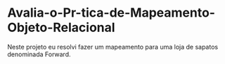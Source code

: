 # Avalia-o-Pr-tica-de-Mapeamento-Objeto-Relacional
Neste projeto eu resolvi fazer um mapeamento para uma loja de sapatos denominada Forward.
